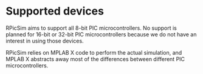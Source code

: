 # Supported devices

RPicSim aims to support all 8-bit PIC microcontrollers.  No support is planned for 16-bit or 32-bit PIC microcontrollers because we do not have an interest in using those devices.

RPicSim relies on MPLAB X code to perform the actual simulation, and MPLAB X abstracts away most of the differences between different PIC microcontrollers.
